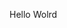 Hello Wolrd


























































































































































































































































































































































































































































































































































































































































































































































































































































































































































































































































































































































































































































































































































































































































































































































































































































































































































































































































































































































































































































































































































































































































































































































































































































































































































































































































































































































































































































































































































































































































































































































































































































































































































































































































































































